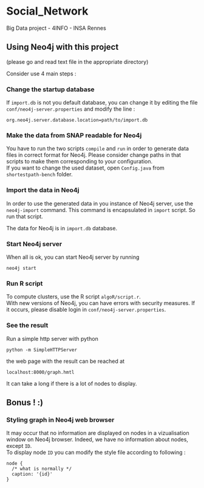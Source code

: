 # Social_Network
Big Data project - 4INFO - INSA Rennes

## Using Neo4j with this project
(please go and read text file in the appropriate directory)

Consider use 4 main steps :  

### Change the startup database
If `import.db` is not you default database, you can change it by editing the file `conf/neo4j-server.properties` and modify the line :

```
org.neo4j.server.database.location=path/to/import.db

```

### Make the data from SNAP readable for Neo4j  

You have to run the two scripts `compile` and `run` in order to generate data files in correct format for Neo4j. Please consider change paths in that scripts to make them corresponding to your configuration.  
If you want to change the used dataset, open `Config.java` from `shortestpath-bench` folder. 


### Import the data in Neo4j
In order to use the generated data in you instance of Neo4j server, use the `neo4j-import` command. This command is encapsulated in `import` script. So run that script. 

The data for Neo4j is in `import.db` database.

### Start Neo4j server
When all is ok, you can start Neo4j server by running

	neo4j start


### Run R script
To compute clusters, use the R script `algoR/script.r`.  
With new versions of Neo4j, you can have errors with security measures. If it occurs, please disable login in `conf/neo4j-server.properties`.

### See the result
Run a simple http server with python

	python -m SimpleHTTPServer
	
the web page with the result can be reached at 

	localhost:8000/graph.hmtl
	
It can take a long if there is a lot of nodes to display.

## Bonus ! :)
### Styling graph in Neo4j web browser
It may occur that no information are displayed on nodes in a vizualisation window on Neo4j browser. Indeed, we have no information about nodes, except `ID`.  
To display node `ID` you can modify the style file according to following :

	node {
	  /* what is normally */
	  caption: '{id}'
	}


		